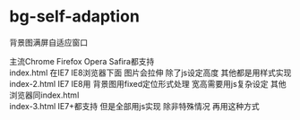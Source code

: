 bg-self-adaption
================

背景图满屏自适应窗口

主流Chrome Firefox Opera Safira都支持<br />
index.html 在IE7 IE8浏览器下面 图片会拉伸  除了js设定高度  其他都是用样式实现<br />
index-2.html  IE7 IE8用 背景图用fixed定位形式处理  宽高需要用js复杂设定  其他浏览器同index.html<br />
index-3.html  IE7+都支持 但是全部用js实现  除非特殊情况 再用这种方式

